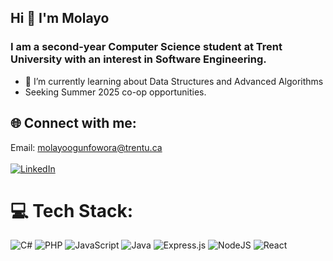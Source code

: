 ## Hi 👋 I'm Molayo
### I am a second-year Computer Science student at Trent University with an interest in Software Engineering.
* 🌱 I’m currently learning about Data Structures and Advanced Algorithms
* Seeking Summer 2025 co-op opportunities.

## 🌐 Connect with me:
Email: molayoogunfowora@trentu.ca <br><br>
[![LinkedIn](https://img.shields.io/badge/LinkedIn-%230077B5.svg?logo=linkedin&logoColor=white)](https://www.linkedin.com/in/molayo-o/)

# 💻 Tech Stack:
![C#](https://img.shields.io/badge/c%23-%23239120.svg?style=for-the-badge&logo=csharp&logoColor=white) ![PHP](https://img.shields.io/badge/php-%23777BB4.svg?style=for-the-badge&logo=php&logoColor=white) ![JavaScript](https://img.shields.io/badge/javascript-%23323330.svg?style=for-the-badge&logo=javascript&logoColor=%23F7DF1E) ![Java](https://img.shields.io/badge/java-%23ED8B00.svg?style=for-the-badge&logo=openjdk&logoColor=white) ![Express.js](https://img.shields.io/badge/express.js-%23404d59.svg?style=for-the-badge&logo=express&logoColor=%2361DAFB) ![NodeJS](https://img.shields.io/badge/node.js-6DA55F?style=for-the-badge&logo=node.js&logoColor=white) ![React](https://img.shields.io/badge/react-%2320232a.svg?style=for-the-badge&logo=react&logoColor=%2361DAFB)
